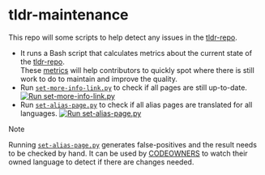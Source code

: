 # tldr-maintenance

This repo will some scripts to help detect any issues in the [tldr-repo](https://github.com/tldr-pages/tldr).

- It runs a Bash script that calculates metrics about the current state of the [tldr-repo](https://github.com/tldr-pages/tldr).  
  These [metrics](metrics.log) will help contributors to quickly spot where there is still work to do to maintain and improve the quality.
- Run [`set-more-info-link.py`](https://github.com/tldr-pages/tldr/blob/main/scripts/set-more-info-link.py) to check if all pages are still up-to-date. [![Run set-more-info-link.py](https://github.com/tldr-pages/tldr-maintenance/actions/workflows/run-set-more-info-link.yml/badge.svg)](https://github.com/tldr-pages/tldr-maintenance/actions/workflows/run-set-more-info-link.yml)
- Run [`set-alias-page.py`](https://github.com/tldr-pages/tldr/blob/main/scripts/set-alias-page.py) to check if all alias pages are translated for all languages. [![Run set-alias-page.py](https://github.com/tldr-pages/tldr-maintenance/actions/workflows/run-set-alias-page.yml/badge.svg)](https://github.com/tldr-pages/tldr-maintenance/actions/workflows/run-set-alias-page.yml)
> [!NOTE]
> Running [`set-alias-page.py`](https://github.com/tldr-pages/tldr/blob/main/scripts/set-alias-page.py) generates false-positives and the result needs to be checked by hand. It can be used by [CODEOWNERS](https://github.com/tldr-pages/tldr/blob/main/.github/CODEOWNERS) to watch their owned language to detect if there are changes needed.
